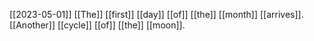[[2023-05-01]]
[[The]] [[first]] [[day]] [[of]] [[the]] [[month]] [[arrives]].
[[Another]] [[cycle]] [[of]] [[the]] [[moon]].


